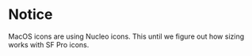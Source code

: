 # Notice

MacOS icons are using Nucleo icons. This until we figure out how sizing works with SF Pro icons.
